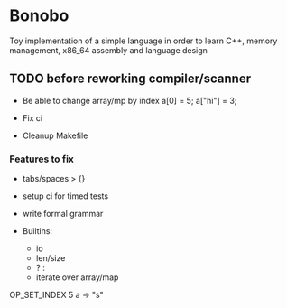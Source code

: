 # Bonobo

Toy implementation of a simple language in order to learn C++, memory management, x86_64 assembly and language design


## TODO before reworking compiler/scanner

* Be able to change array/mp by index
    a[0] = 5;
    a["hi"] = 3;

* Fix ci 

* Cleanup Makefile 


### Features to fix
* tabs/spaces > {}

* setup ci for timed tests

* write formal grammar


* Builtins:
    * io  
    * len/size
    * ? : 
    * iterate over array/map

OP_SET_INDEX 
5
a -> 
"s"


